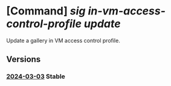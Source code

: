 # [Command] _sig in-vm-access-control-profile update_

Update a gallery in VM access control profile.

## Versions

### [2024-03-03](/Resources/mgmt-plane/L3N1YnNjcmlwdGlvbnMve30vcmVzb3VyY2Vncm91cHMve30vcHJvdmlkZXJzL21pY3Jvc29mdC5jb21wdXRlL2dhbGxlcmllcy97fS9pbnZtYWNjZXNzY29udHJvbHByb2ZpbGVzL3t9/2024-03-03.xml) **Stable**

<!-- mgmt-plane /subscriptions/{}/resourcegroups/{}/providers/microsoft.compute/galleries/{}/invmaccesscontrolprofiles/{} 2024-03-03 -->
